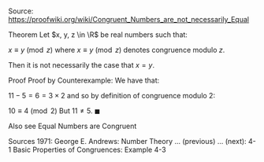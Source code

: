 # 

Source: https://proofwiki.org/wiki/Congruent_Numbers_are_not_necessarily_Equal



Theorem
Let $x, y, z \in \R$ be real numbers such that:

$x \equiv y \pmod z$
where $x \equiv y \pmod z$ denotes congruence modulo $z$.

Then it is not necessarily the case that $x = y$.


Proof
Proof by Counterexample:
We have that:

$11 - 5 = 6 = 3 \times 2$
and so by definition of congruence modulo $2$:

$10 \equiv 4 \pmod 2$
But $11 \ne 5$.
$\blacksquare$


Also see
Equal Numbers are Congruent


Sources
1971: George E. Andrews: Number Theory ... (previous) ... (next): $\text {4-1}$ Basic Properties of Congruences: Example $\text {4-3}$




